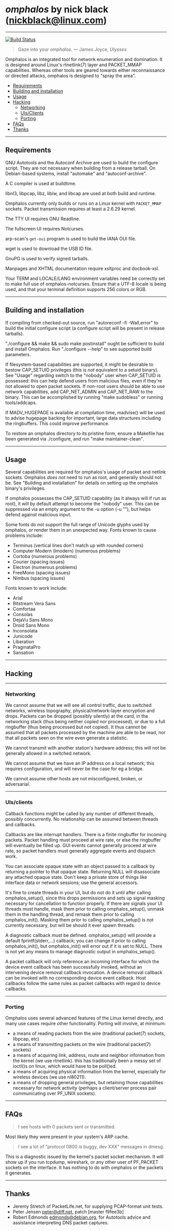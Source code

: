 # *omphalos* by nick black (<nickblack@linux.com>)
--------------------------------------------------

[![Build Status](https://drone.dsscaw.com:4443/api/badges/dankamongmen/omphalos/status.svg)](https://drone.dsscaw.com:4443/dankamongmen/omphalos)

> Gaze into your *omphalos*. — James Joyce, *Ulysses*

Omphalos is an integrated tool for network enumeration and domination. It
is designed around Linux's rtnetlink(7) layer and PACKET_MMAP capabilities.
Whereas other tools are geared towards either reconnaissance or directed
attacks, omphalos is designed to "spray the area".

- [Requirements](#Requirements)
- [Building and installation](#Building-and-installation)
- [Usage](#usage)
- [Hacking](#hacking)
  * [Networking](#networking)
  * [UIs/Clients](#uis-clients)
  * [Porting](#porting)
- [FAQs](#faqs)
- [Thanks](#thanks)

-------------------------------------------------------------------
## Requirements

GNU Autotools and the Autoconf Archive are used to build the configure script.
They are not necessary when building from a release tarball. On Debian-based
systems, install "automake" and "autoconf-archive".

A C compiler is used at buildtime.

libnl3, libpcap, libz, libiw, and libcap are used at both build and runtime.

Omphalos currently only builds or runs on a Linux kernel with `PACKET_MMAP`
sockets. Packet transmission requires at least a 2.6.29 kernel.

The TTY UI requires GNU Readline.

The fullscreen UI requires Notcurses.

arp-scan's `get-oui` program is used to build the IANA OUI file.

wget is used to download the USB ID file.

GnuPG is used to verify signed tarballs.

Manpages and XHTML documentation require xsltproc and docbook-xsl.

Your TERM and LOCALE/LANG environment variables need be correctly set to make
full use of omphalos-notcurses. Ensure that a UTF-8 locale is being used, and
that your terminal definition supports 256 colors or RGB.

-------------------------------------------------------------------
## Building and installation

If compiling from checked-out source, run "autoreconf -fi -Wall,error" to build
the initial configure script (a configure script will be present in release
tarballs).

"./configure && make && sudo make postinstall" ought be sufficient to build and
install Omphalos. Run "./configure --help" to see supported build parameters.

If filesystem-based capabilities are supported, it might be desirable to bestow
CAP_SETUID privileges (this is *not* equivalent to a setuid binary). See
"Usage" regarding switch to the "nobody" user when CAP_SETUID is possessed:
this can help defend users from malicious files, even if they're not allowed to
open packet sockets. If non-root users should be able to use network
capabilities, add CAP_NET_ADMIN and CAP_NET_RAW to the binary. This can be
accomplished by running "make sudobless" or running tools/addcaps.

If MADV_HUGEPAGE is available at compilation time, madvise() will be used to
advise hugepage backing for important, large data structures including the
ringbuffers. This could improve performance.

To restore an omphalos directory to its pristine form, ensure a Makefile has
been generated via ./configure, and run "make maintainer-clean".

-------------------------------------------------------------------
## Usage

Several capabilities are required for omphalos's usage of packet and
netlink sockets. Omphalos *does not* need to run as root, and generally
should not be. See "Building and installation" for details on setting up
the omphalos binary's privileges.

If omphalos possesses the CAP_SETUID capability (as it always will if run
as root), it will by default attempt to become the "nobody" user. This can
be suppressed via an empty argument to the -u option (-u ""), but helps
defend against malicious input.

Some fonts do not support the full range of Unicode glyphs used by omphalos, or
render them in an unexpected way. Fonts known to cause problems include:

 - Terminus (vertical lines don't match up with rounded corners)
 - Computer Modern (lmodern) (numerous problems)
 - Cortoba (numerous problems)
 - Courier (spacing issues)
 - Electron (numerous problems)
 - FreeMono (spacing issues)
 - Nimbus (spacing issues)

Fonts known to work include:

 - Arial
 - Bitstream Vera Sans
 - Comfortaa
 - Consolas
 - DejaVu Sans Mono
 - Droid Sans Mono
 - Inconsolata
 - Junicode
 - Liberation
 - PragmataPro
 - Sansation

-------------------------------------------------------------------
## Hacking

***************************************
### Networking

We cannot assume that we will see all control traffic, due to switched
networks, wireless topography, physical/network-layer encryption and drops.
Packets can be dropped (possibly silently) at the card, in the networking
stack (thus being neither copied nor processed), or due to a full
ringbuffer (thus being processed but not copied). It thus cannot be assumed
that all packets processed by the machine are able to be read, nor that all
packets seen on the wire even generate a statistic.

We cannot transmit with another station's hardware address; this will not
be generally allowed in a switched network.

We cannot assume that we have an IP address on a local network; this
requires configuration, and will never be the case for eg a bridge.

We cannot assume other hosts are not misconfigured, broken, or adversarial.

***************************************
### UIs/clients

Callback functions might be called by any number of different threads,
possibly concurrently. No relationship can be assumed between threads and
callbacks.

Callbacks are like interrupt handlers. There is a finite ringbuffer for
incoming packets. Packet handling must proceed at wire rate, or else the
ringbuffer will eventually be filled up. GUI events cannot generally
proceed at wire rate, so packet handlers must generally aggregate events
and dispatch work.

You can associate opaque state with an object passed to a callback by
returning a pointer to that opaque state. Returning NULL will disassociate
any attached opaque state. Don't keep a private store of things like
interface data or network sessions; use the general accessors.

It's fine to create threads in your UI, but do not do it until after
calling omphalos_setup(), since this drops permissions and sets up signal
masking necessary for cancellation to function properly. If there are
signals your UI threads must handle, mask them prior to calling
omphalos_setup(), unmask them in the handling thread, and remask them prior
to calling omphalos_init(). Masking them prior to calling omphalos_setup()
is not currently necessary, but will be should it ever spawn threads.

A diagnostic callback must be defined. omphalos_setup() will provide a
default fprintf(stderr,...) callback; you can change it prior to calling
omphalos_init(), but omphalos_init() will error out if it is set to NULL.
There is not yet any means to manage diagnostic output in omphalos_setup().

A packet callback will only reference an incoming interface for which the
device event callback has been successfully invoked, without an intervening
device removal callback invocation. A device removal callback can be invoked
with no corresponding device event callback. Host callbacks follow the same
rules as packet callbacks with regard to device callbacks.

***************************************
### Porting

Omphalos uses several advanced features of the Linux kernel directly, and
many use cases require other functionality. Porting will involve, at
minimum:

 - a means of reading packets from the wire (traditional packet(7) sockets,
    libpcap, etc)
 - a means of transmitting packets on the wire (traditional packet(7)
    sockets)
 - a means of acquiring link, address, route and neighbor information from
    the kernel (we use rtnetlink). this has traditionally been a messy set
    of ioctl()s on linux, which would have to be poll()ed.
 - a means of acquiring physical information from the kernel, especially
    for wireless devices (we use nl80211).
 - a means of dropping general privileges, but retaining those capabilities
    necessary for network activity (perhaps a client/server process pair
    communicating over PF_UNIX sockets).

---------------------------------------
## FAQs

> I see hosts with 0 packets sent or transmitted.

Most likely they were present in your system's ARP cache.

> I see a lot of "protocol 0800 is buggy, dev XXX" messages in dmesg.

This is a diagnostic issued by the kernel's packet socket mechanism. It
will show up if you run tcpdump, wireshark, or any other user of PF_PACKET
sockets on the interface. It has nothing to do with omphalos or the packets
it generates.

---------------------------------------
## Thanks

* Jeremy Stretch of PacketLife.net, for supplying PCAP-format unit tests.
* Peter Jensen <peter@diff.net>, patch [master f9fee3b]
* Robert Edmonds <edmonds@debian.org>, for Autotools advice and assistance
   interpreting DNS packet captures.
